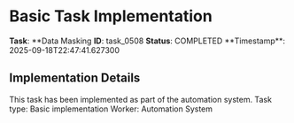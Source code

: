 # Basic Task Implementation

**Task**: **Data Masking
**ID**: task_0508
**Status**: COMPLETED
**Timestamp\*\*: 2025-09-18T22:47:41.627300

## Implementation Details

This task has been implemented as part of the automation system.
Task type: Basic implementation
Worker: Automation System
